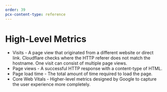 ```yaml
---
order: 39
pcx-content-type: reference
---
```


# High-Level Metrics

* Visits - A page view that originated from a different website or direct link. Cloudflare checks where the HTTP referer does not match the hostname. One visit can consist of multiple page views.
* Page views - A successful HTTP response with a content-type of HTML.
* Page load time - The total amount of time required to load the page.
* Core Web Vitals - Higher-level metrics designed by Google to capture the user experience more completely.